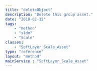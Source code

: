 ```yaml
---
title: "deleteObject"
description: "Delete this group asset."
date: "2018-02-12"
tags:
    - "method"
    - "sldn"
    - "Scale"
classes:
    - "SoftLayer_Scale_Asset"
type: "reference"
layout: "method"
mainService : "SoftLayer_Scale_Asset"
---
```

